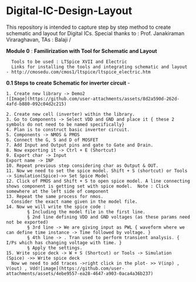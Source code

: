 # Digital-IC-Design-Layout
This repository is intended to capture step by step method to create schematic and layout for Digital ICs.
Special thanks to : Prof. Janakiraman Viraraghavan, TAs : Balaji / 


**Module 0** : **Familirization with Tool for Schematic and Layout**
          
	  Tools to be used : LTSpice XVII and Electric
   	  Links for installing the tools and integrating schematic and layout - http://cmosedu.com/cmos1/ltspice/ltspice_electric.htm
	  
   **0.1 Steps to create Schematic for inverter circuit** -
   	
    1. Create new library -> Demo2
    ![Image](https://github.com/user-attachments/assets/8d2a590d-262d-4afd-b880-092c04d2c215)
    
	2. Create new cell (inverter) within the library.
	3. Go to Components -> Select VDD and GND and place it { these 2 symbols do not need to be named specifically}
	4. Plan is to construct basic inverter circuit.
	5. Components -> NMOS & PMOS
	6. Connect the G, S and D of MOSFET
	7. Add Input and Output pins and gate to Gate and Drain.
	8. Now exporting it -> Ctrl + E (Shortcut)
	9. Export char -> Input
	Export name -> INP
	10. Repeat previous step considering char as Output & OUT.
	11. Now we need to set the spice model. Shift + S (shortcut) or Tools -> Simulation(Spice)->> Set Spice Model
	12. Click of PMOS and Shift + S to open spice model. A line connecting shows component is getting set with spice model.  Note : Click somewhere at the left side of component
	13. Repeat the same process for nmos.
      Consider the exact name given in the model file.
	14. Now we will write the spice code : 
			§ Including the model file in the first line.
			§ 2nd line defining VDD and GND voltages (as these params need not be exported)
			§ 3rd line -> We are giving input as PWL { waveform where we can define time instance -> Time followed by voltage. }
			§ 4th line -> . Tran used to perform transient analysis. { I/Ps which has changing voltage with time. }
			§ Apply the settings.
	15. Write spice deck -> W + S (Shortcut) or Tools -> Simulation (Spice) ->> Write spice deck
      Now we need to add traces ->right click in the plot- >> V(inp) , V(out) , Vdd![image](https://github.com/user-attachments/assets/4ebe9557-ea28-4647-a903-0aca4a36b237)
